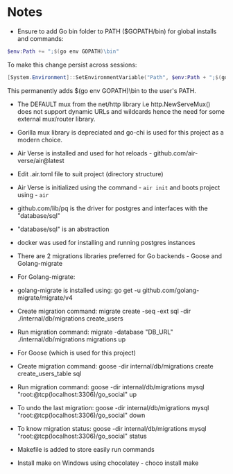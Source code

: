 # Notes

- Ensure to add Go bin folder to PATH ($GOPATH/bin) for global installs and commands:

```powershell 
$env:Path += ";$(go env GOPATH)\bin"
```

To make this change persist across sessions:

```powershell
[System.Environment]::SetEnvironmentVariable("Path", $env:Path + ";$(go env GOPATH)\bin", [System.EnvironmentVariableTarget]::User)
```

This permanently adds $(go env GOPATH)\bin to the user's PATH.

- The DEFAULT mux from the net/http library i.e http.NewServeMux() does not support dynamic URLs and wildcards hence the need for some external mux/router library.

- Gorilla mux library is depreciated and go-chi is used for this project as a modern choice.

- Air Verse is installed and used for hot reloads - github.com/air-verse/air@latest

- Edit .air.toml file to suit project (directory structure)

- Air Verse is initialized using the command - `air init` and boots project using - `air`

- github.com/lib/pq is the driver for postgres and interfaces with the "database/sql"

- "database/sql" is an abstraction 

- docker was used for installing and running postgres instances

- There are 2 migrations libraries preferred for Go backends - Goose and Golang-migrate

- For Golang-migrate:

- golang-migrate is installed using: go get -u github.com/golang-migrate/migrate/v4

- Create migration command: migrate create -seq -ext sql -dir ./internal/db/migrations create_users

- Run migration command: migrate -database "DB_URL" ./internal/db/migrations migrations up

- For Goose (which is used for this project)

- Create migration command: goose -dir internal/db/migrations create create_users_table sql

- Run migration command: goose -dir internal/db/migrations mysql "root:@tcp(localhost:3306)/go_social" up

- To undo the last migration: goose -dir internal/db/migrations mysql "root:@tcp(localhost:3306)/go_social" down

- To know migration status: goose -dir internal/db/migrations mysql "root:@tcp(localhost:3306)/go_social" status

- Makefile is added to store easily run commands

- Install make on Windows using chocolatey - choco install make